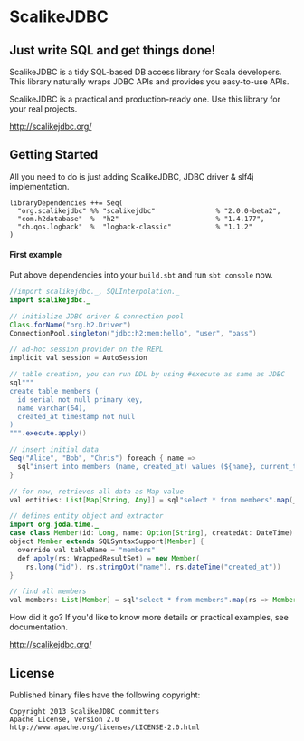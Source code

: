 # ScalikeJDBC

## Just write SQL and get things done!

ScalikeJDBC is a tidy SQL-based DB access library for Scala developers. This library naturally wraps JDBC APIs and provides you easy-to-use APIs.

ScalikeJDBC is a practical and production-ready one. Use this library for your real projects.

http://scalikejdbc.org/

## Getting Started

All you need to do is just adding ScalikeJDBC, JDBC driver & slf4j implementation.

```
libraryDependencies ++= Seq(
  "org.scalikejdbc" %% "scalikejdbc"               % "2.0.0-beta2",
  "com.h2database"  %  "h2"                        % "1.4.177",
  "ch.qos.logback"  %  "logback-classic"           % "1.1.2"
)
```

#### First example

Put above dependencies into your `build.sbt` and run `sbt console` now.

```java
//import scalikejdbc._, SQLInterpolation._
import scalikejdbc._

// initialize JDBC driver & connection pool
Class.forName("org.h2.Driver")
ConnectionPool.singleton("jdbc:h2:mem:hello", "user", "pass")

// ad-hoc session provider on the REPL
implicit val session = AutoSession

// table creation, you can run DDL by using #execute as same as JDBC
sql"""
create table members (
  id serial not null primary key,
  name varchar(64),
  created_at timestamp not null
)
""".execute.apply()

// insert initial data
Seq("Alice", "Bob", "Chris") foreach { name =>
  sql"insert into members (name, created_at) values (${name}, current_timestamp)".update.apply()
}

// for now, retrieves all data as Map value
val entities: List[Map[String, Any]] = sql"select * from members".map(_.toMap).list.apply()

// defines entity object and extractor
import org.joda.time._
case class Member(id: Long, name: Option[String], createdAt: DateTime)
object Member extends SQLSyntaxSupport[Member] {
  override val tableName = "members"
  def apply(rs: WrappedResultSet) = new Member(
    rs.long("id"), rs.stringOpt("name"), rs.dateTime("created_at"))
}

// find all members
val members: List[Member] = sql"select * from members".map(rs => Member(rs)).list.apply()
```

How did it go? If you'd like to know more details or practical examples, see documentation.

http://scalikejdbc.org/


## License

Published binary files have the following copyright:

```
Copyright 2013 ScalikeJDBC committers
Apache License, Version 2.0
http://www.apache.org/licenses/LICENSE-2.0.html
```

